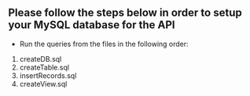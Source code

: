 ## Please follow the steps below in order to setup your MySQL database for the API

- Run the queries from the files in the following order:  

1. createDB.sql
2. createTable.sql
3. insertRecords.sql
4. createView.sql
